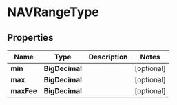 

# NAVRangeType


## Properties

| Name | Type | Description | Notes |
|------------ | ------------- | ------------- | -------------|
|**min** | **BigDecimal** |  |  [optional] |
|**max** | **BigDecimal** |  |  [optional] |
|**maxFee** | **BigDecimal** |  |  [optional] |



